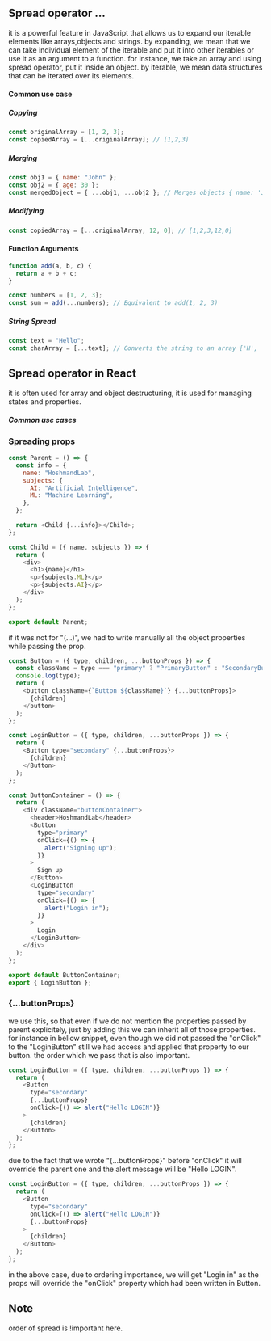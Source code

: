 ## Spread operator ...

it is a powerful feature in JavaScript that allows us to expand our iterable elements like arrays,objects and strings.
by expanding, we mean that we can take individual element of the iterable and put it into other iterables or use it as an argument to a function.
for instance, we take an array and using spread operator, put it inside an object.
by iterable, we mean data structures that can be iterated over its elements.

#### Common use case

##### Copying

```js
const originalArray = [1, 2, 3];
const copiedArray = [...originalArray]; // [1,2,3]
```

##### Merging

```js
const obj1 = { name: "John" };
const obj2 = { age: 30 };
const mergedObject = { ...obj1, ...obj2 }; // Merges objects { name: 'John', age: 30 }
```

##### Modifying

```js
const copiedArray = [...originalArray, 12, 0]; // [1,2,3,12,0]
```

#### Function Arguments

```js
function add(a, b, c) {
  return a + b + c;
}

const numbers = [1, 2, 3];
const sum = add(...numbers); // Equivalent to add(1, 2, 3)
```

##### String Spread

```js
const text = "Hello";
const charArray = [...text]; // Converts the string to an array ['H', 'e', 'l', 'l', 'o']
```

## Spread operator in React

it is often used for array and object destructuring, it is used for managing states and properties.

##### Common use cases

### Spreading props

```js
const Parent = () => {
  const info = {
    name: "HoshmandLab",
    subjects: {
      AI: "Artificial Intelligence",
      ML: "Machine Learning",
    },
  };

  return <Child {...info}></Child>;
};

const Child = ({ name, subjects }) => {
  return (
    <div>
      <h1>{name}</h1>
      <p>{subjects.ML}</p>
      <p>{subjects.AI}</p>
    </div>
  );
};

export default Parent;
```

if it was not for "(...)", we had to write manually all the object properties while passing the prop.

```js
const Button = ({ type, children, ...buttonProps }) => {
  const className = type === "primary" ? "PrimaryButton" : "SecondaryButton";
  console.log(type);
  return (
    <button className={`Button ${className}`} {...buttonProps}>
      {children}
    </button>
  );
};

const LoginButton = ({ type, children, ...buttonProps }) => {
  return (
    <Button type="secondary" {...buttonProps}>
      {children}
    </Button>
  );
};

const ButtonContainer = () => {
  return (
    <div className="buttonContainer">
      <header>HoshmandLab</header>
      <Button
        type="primary"
        onClick={() => {
          alert("Signing up");
        }}
      >
        Sign up
      </Button>
      <LoginButton
        type="secondary"
        onClick={() => {
          alert("Login in");
        }}
      >
        Login
      </LoginButton>
    </div>
  );
};

export default ButtonContainer;
export { LoginButton };
```

### {...buttonProps}

we use this, so that even if we do not mention the properties passed by parent explicitely, just by adding this we can inherit all of those properties.
for instance in bellow snippet, even though we did not passed the "onClick" to the "LoginButton" still we had access and applied that property to our button.
the order which we pass that is also important.

```js
const LoginButton = ({ type, children, ...buttonProps }) => {
  return (
    <Button
      type="secondary"
      {...buttonProps}
      onClick={() => alert("Hello LOGIN")}
    >
      {children}
    </Button>
  );
};
```

due to the fact that we wrote "{...buttonProps}" before "onClick" it will override the parent one and the alert message will be "Hello LOGIN".

```js
const LoginButton = ({ type, children, ...buttonProps }) => {
  return (
    <Button
      type="secondary"
      onClick={() => alert("Hello LOGIN")}
      {...buttonProps}
    >
      {children}
    </Button>
  );
};
```

in the above case, due to ordering importance, we will get "Login in" as the props will override the "onClick" property which had been written in Button.

## Note

order of spread is !important here.
